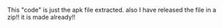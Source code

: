 This "code" is just the apk file extracted.
also I have released the file in a zip!!
it is made already!!
